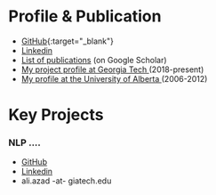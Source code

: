 # Profile & Publication

* [GitHub](https://github.com/a-azad){:target="_blank"}
* [Linkedin](https://www.linkedin.com/in/aliazad/)
* [List of publications](https://goo.gl/Y2grlj) (on Google Scholar)
* [My project profile at Georgia Tech ](https://gatech-csm.symplicity.com/profiles/aliazad)(2018-present)
* [My profile at the University of Alberta ](https://sites.ualberta.ca/~azad1)(2006-2012)

# Key Projects

### NLP ....
* [GitHub]()
* [Linkedin]()
* ali.azad -at- giatech.edu
